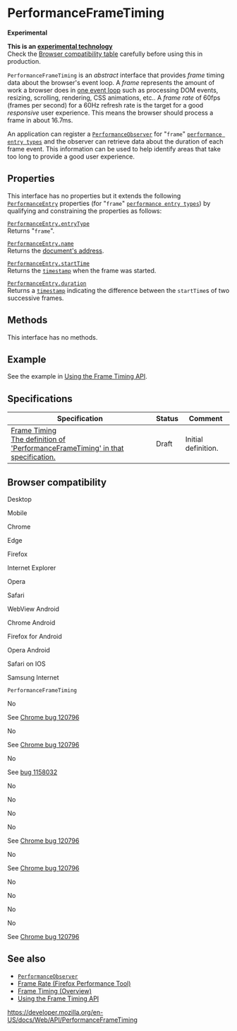 PerformanceFrameTiming
======================

**Experimental**

**This is an [experimental technology](https://developer.mozilla.org/en-US/docs/MDN/Guidelines/Conventions_definitions#experimental)**  
Check the [Browser compatibility table](#browser_compatibility) carefully before using this in production.

`PerformanceFrameTiming` is an *abstract* interface that provides *frame* timing data about the browser's event loop. A *frame* represents the amount of work a browser does in [one event loop](https://html.spec.whatwg.org/multipage/webappapis.html#processing-model-8) such as processing DOM events, resizing, scrolling, rendering, CSS animations, etc.. A *frame rate* of 60fps (frames per second) for a 60Hz refresh rate is the target for a good *responsive* user experience. This means the browser should process a frame in about 16.7ms.

An application can register a [`PerformanceObserver`](performanceobserver) for "`frame`" [`performance entry types`](performanceentry) and the observer can retrieve data about the duration of each frame event. This information can be used to help identify areas that take too long to provide a good user experience.

Properties
----------

This interface has no properties but it extends the following [`PerformanceEntry`](performanceentry) properties (for "`frame`" [`performance entry types`](performanceentry/entrytype)) by qualifying and constraining the properties as follows:

[`PerformanceEntry.entryType`](performanceentry/entrytype)  
Returns "`frame`".

[`PerformanceEntry.name`](performanceentry/name)  
Returns the [document's address](https://dom.spec.whatwg.org/#concept-document-url).

[`PerformanceEntry.startTime`](performanceentry/starttime)  
Returns the [`timestamp`](domhighrestimestamp) when the frame was started.

[`PerformanceEntry.duration`](performanceentry/duration)  
Returns a [`timestamp`](domhighrestimestamp) indicating the difference between the `startTime`s of two successive frames.

Methods
-------

This interface has no methods.

Example
-------

See the example in [Using the Frame Timing API](frame_timing_api/using_the_frame_timing_api).

Specifications
--------------

<table><thead><tr class="header"><th>Specification</th><th>Status</th><th>Comment</th></tr></thead><tbody><tr class="odd"><td><a href="https://wicg.github.io/frame-timing/#performanceframetiming-interface">Frame Timing<br />
<span class="small">The definition of 'PerformanceFrameTiming' in that specification.</span></a></td><td><span class="spec-draft">Draft</span></td><td>Initial definition.</td></tr></tbody></table>

Browser compatibility
---------------------

Desktop

Mobile

Chrome

Edge

Firefox

Internet Explorer

Opera

Safari

WebView Android

Chrome Android

Firefox for Android

Opera Android

Safari on IOS

Samsung Internet

`PerformanceFrameTiming`

No

See [Chrome bug 120796](https://crbug.com/120796)

No

See [Chrome bug 120796](https://crbug.com/120796)

No

See [bug 1158032](https://bugzil.la/1158032)

No

No

No

No

See [Chrome bug 120796](https://crbug.com/120796)

No

See [Chrome bug 120796](https://crbug.com/120796)

No

No

No

No

See [Chrome bug 120796](https://crbug.com/120796)

See also
--------

-   [`PerformanceObserver`](performanceobserver)
-   [Frame Rate (Firefox Performance Tool)](https://developer.mozilla.org/en-US/docs/Tools/Performance/Frame_rate)
-   [Frame Timing (Overview)](frame_timing)
-   [Using the Frame Timing API](frame_timing_api/using_the_frame_timing_api)

<a href="https://developer.mozilla.org/en-US/docs/Web/API/PerformanceFrameTiming" class="_attribution-link">https://developer.mozilla.org/en-US/docs/Web/API/PerformanceFrameTiming</a>
